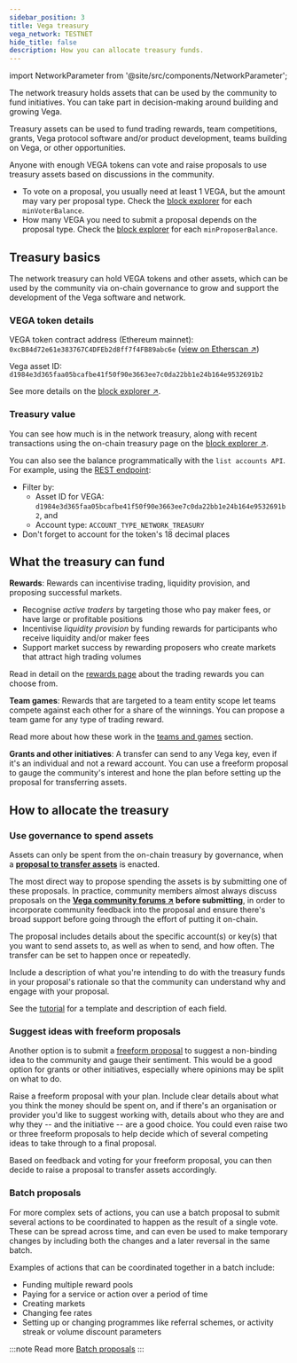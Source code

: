 ```yaml
---
sidebar_position: 3
title: Vega treasury
vega_network: TESTNET
hide_title: false
description: How you can allocate treasury funds.
---
```

import NetworkParameter from '@site/src/components/NetworkParameter';

The network treasury holds assets that can be used by the community to fund initiatives. You can take part in decision-making around building and growing Vega.

Treasury assets can be used to fund trading rewards, team competitions, grants, Vega protocol software and/or product development, teams building on Vega, or other opportunities.

Anyone with enough VEGA tokens can vote and raise proposals to use treasury assets based on discussions in the community. 

* To vote on a proposal, you usually need at least 1 VEGA, but the amount may vary per proposal type. Check the [block explorer](https://explorer.fairground.wtf/network-parameters) for each `minVoterBalance`.
* How many VEGA you need to submit a proposal depends on the proposal type. Check the [block explorer](https://explorer.fairground.wtf/network-parameters) for each `minProposerBalance`.

## Treasury basics
The network treasury can hold VEGA tokens and other assets, which can be used by the community via on-chain governance to grow and support the development of the Vega software and network. 

### VEGA token details
VEGA token contract address (Ethereum mainnet): `0xcB84d72e61e383767C4DFEb2d8ff7f4FB89abc6e` ([view on Etherscan ↗](https://etherscan.io/token/0xcB84d72e61e383767C4DFEb2d8ff7f4FB89abc6e))

Vega asset ID: `d1984e3d365faa05bcafbe41f50f90e3663ee7c0da22bb1e24b164e9532691b2`

See more details on the [block explorer ↗](https://explorer.vega.xyz/assets/d1984e3d365faa05bcafbe41f50f90e3663ee7c0da22bb1e24b164e9532691b2).

### Treasury value
You can see how much is in the network treasury, along with recent transactions using the on-chain treasury page on the [block explorer ↗](https://explorer.vega.xyz/treasury).

You can also see the balance programmatically with the `list accounts API`. For example, using the [REST endpoint](../../api/rest/data-v2/trading-data-service-list-accounts.api.mdx):
* Filter by:
    * Asset ID for VEGA: `d1984e3d365faa05bcafbe41f50f90e3663ee7c0da22bb1e24b164e9532691b2`, and 
    * Account type: `ACCOUNT_TYPE_NETWORK_TREASURY`
* Don't forget to account for the token's 18 decimal places

## What the treasury can fund

**Rewards**: Rewards can incentivise trading, liquidity provision, and proposing successful markets.
- Recognise *active traders* by targeting those who pay maker fees, or have large or profitable positions
- Incentivise *liquidity provision* by funding rewards for participants who receive liquidity and/or maker fees
- Support market success by rewarding proposers who create markets that attract high trading volumes

Read in detail on the [rewards page](../trading-on-vega/discounts-rewards.md#trading-rewards) about the trading rewards you can choose from.

**Team games**: Rewards that are targeted to a team entity scope let teams compete against each other for a share of the winnings. You can propose a team game for any type of trading reward.

Read more about how these work in the [teams and games](../trading-on-vega/discounts-rewards.md#teams-and-games) section.

**Grants and other initiatives**: A transfer can send to any Vega key, even if it's an individual and not a reward account. You can use a freeform proposal to gauge the community's interest and hone the plan before setting up the proposal for transferring assets.

## How to allocate the treasury

### Use governance to spend assets

Assets can only be spent from the on-chain treasury by governance, when a **[proposal to transfer assets](../assets/transfers.md#governance-initiated-transfers)** is enacted. 

The most direct way to propose spending the assets is by submitting one of these proposals. In practice, community members almost always discuss proposals on the **[Vega community forums ↗](https://community.vega.xyz/) before submitting**, in order to incorporate community feedback into the proposal and ensure there's broad support before going through the effort of putting it on-chain.

The proposal includes details about the specific account(s) or key(s) that you want to send assets to, as well as when to send, and how often. The transfer can be set to happen once or repeatedly.

Include a description of what you're intending to do with the treasury funds in your proposal's rationale so that the community can understand why and engage with your proposal.

See the [tutorial](../../tutorials/proposals/asset-transfer-proposal.md) for a template and description of each field.

### Suggest ideas with freeform proposals
Another option is to submit a [freeform proposal](../../tutorials/proposals/freeform-proposal.md) to suggest a non-binding idea to the community and gauge their sentiment. This would be a good option for grants or other initiatives, especially where opinions may be split on what to do.

Raise a freeform proposal with your plan. Include clear details about what you think the money should be spent on, and if there's an organisation or provider you'd like to suggest working with, details about who they are and why they -- and the initiative -- are a good choice. You could even raise two or three freeform proposals to help decide which of several competing ideas to take through to a final proposal. 

Based on feedback and voting for your freeform proposal, you can then decide to raise a proposal to transfer assets accordingly.

### Batch proposals

For more complex sets of actions, you can use a batch proposal to submit several actions to be coordinated to happen as the result of a single vote. These can be spread across time, and can even be used to make temporary changes by including both the changes and a later reversal in the same batch. 

Examples of actions that can be coordinated together in a batch include:
- Funding multiple reward pools
- Paying for a service or action over a period of time
- Creating markets
- Changing fee rates
- Setting up or changing programmes like referral schemes, or activity streak or volume discount parameters

:::note Read more
[Batch proposals](./lifecycle.md/#submitting-proposals-in-a-batch)
:::





